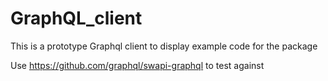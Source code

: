 # GraphQL_client

This is a prototype Graphql client to display example code for the package

Use https://github.com/graphql/swapi-graphql to test against
